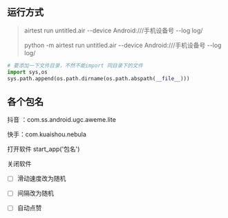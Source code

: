## 运行方式

> airtest run untitled.air --device Android:///手机设备号 --log log/ 
>
> python -m airtest run untitled.air --device Android:///手机设备号 --log log/



```python
# 要添加一下文件目录，不然不能import 同目录下的文件
import sys,os
sys.path.append(os.path.dirname(os.path.abspath(__file__)))

```



## 各个包名

抖音 ：com.ss.android.ugc.aweme.lite

快手：com.kuaishou.nebula

打开软件     start_app('包名')

关闭软件     



- [ ] 滑动速度改为随机

- [ ] 间隔改为随机
- [ ] 自动点赞